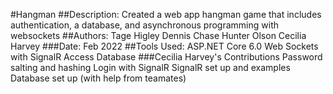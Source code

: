 #Hangman
##Description: 
Created a web app hangman game that includes authentication, a database, and asynchronous programming with websockets
##Authors: 
Tage Higley
Dennis Chase
Hunter Olson
Cecilia Harvey
###Date: 
Feb 2022
##Tools Used:
ASP.NET Core 6.0
Web Sockets with SignalR
Access Database
###Cecilia Harvey's Contributions
Password salting and hashing
Login with SignalR
SignalR set up and examples
Database set up (with help from teamates)
